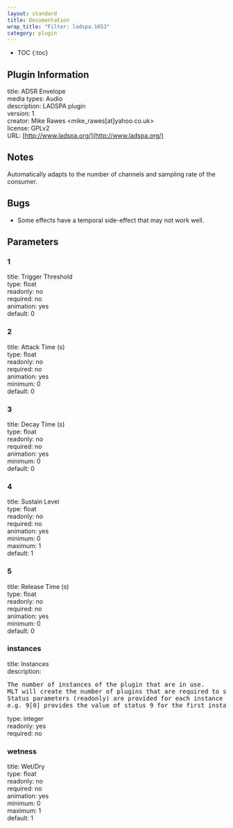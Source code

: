 ```yaml
---
layout: standard
title: Documentation
wrap_title: "Filter: ladspa.1653"
category: plugin
---
```

* TOC
{:toc}

## Plugin Information

title: ADSR Envelope  
media types:
Audio  
description: LADSPA plugin  
version: 1  
creator: Mike Rawes <mike_rawes[at]yahoo.co.uk>  
license: GPLv2  
URL: [http://www.ladspa.org/](http://www.ladspa.org/)  

## Notes

Automatically adapts to the number of channels and sampling rate of the consumer.

## Bugs

* Some effects have a temporal side-effect that may not work well.


## Parameters

### 1

title: Trigger Threshold    
type: float  
readonly: no  
required: no  
animation: yes  
default: 0  

### 2

title: Attack Time (s)    
type: float  
readonly: no  
required: no  
animation: yes  
minimum: 0  
default: 0  

### 3

title: Decay Time (s)    
type: float  
readonly: no  
required: no  
animation: yes  
minimum: 0  
default: 0  

### 4

title: Sustain Level    
type: float  
readonly: no  
required: no  
animation: yes  
minimum: 0  
maximum: 1  
default: 1  

### 5

title: Release Time (s)    
type: float  
readonly: no  
required: no  
animation: yes  
minimum: 0  
default: 0  

### instances

title: Instances    
description:
<pre>
The number of instances of the plugin that are in use.
MLT will create the number of plugins that are required to support the number of audio channels.
Status parameters (readonly) are provided for each instance and are accessed by specifying the instance number after the identifier (starting at zero).
e.g. 9[0] provides the value of status 9 for the first instance.
</pre>
type: integer  
readonly: yes  
required: no  

### wetness

title: Wet/Dry    
type: float  
readonly: no  
required: no  
animation: yes  
minimum: 0  
maximum: 1  
default: 1  

